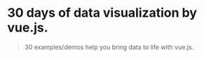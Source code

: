 # 30 days of data visualization by vue.js.

> 30 examples/demos help you bring data to life with vue.js.